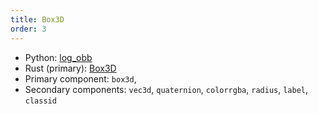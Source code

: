 ```yaml
---
title: Box3D
order: 3
---
```

* Python: [log_obb](https://ref.rerun.io/docs/python/latest/common/spatial_primitives/#rerun.log_obb)
* Rust (primary): [Box3D](https://docs.rs/rerun/latest/rerun/components/struct.Box3D.html)
* Primary component: `box3d`,
* Secondary components: `vec3d`, `quaternion`, `colorrgba`, `radius`, `label`, `classid`
